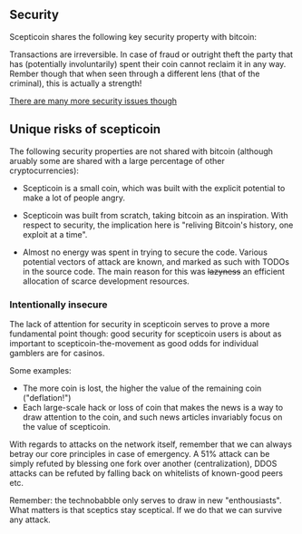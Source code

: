 ## Security

Scepticoin shares the following key security property with bitcoin:

Transactions are irreversible. In case of fraud or outright theft the party that has (potentially involuntarily) spent
their coin cannot reclaim it in any way. Rember though that when seen through a different lens (that of the criminal),
this is actually a strength!

[There are many more security issues though](https://ieeexplore.ieee.org/document/8369416)

## Unique risks of scepticoin

The following security properties are not shared with bitcoin (although aruably some are shared with a large percentage
of other cryptocurrencies):

* Scepticoin is a small coin, which was built with the explicit potential to make a lot of people angry.

* Scepticoin was built from scratch, taking bitcoin as an inspiration. With respect to security, the implication here is
  "reliving Bitcoin's history, one exploit at a time".

* Almost no energy was spent in trying to secure the code. Various potential vectors of attack are known, and marked as
  such with TODOs in the source code. The main reason for this was ~~lazyness~~ an efficient allocation of scarce
  development resources.

### Intentionally insecure

The lack of attention for security in scepticoin serves to prove a more fundamental point though: good security for
scepticoin users is about as important to scepticoin-the-movement as good odds for individual gamblers are for casinos.

Some examples:

* The more coin is lost, the higher the value of the remaining coin ("deflation!")
* Each large-scale hack or loss of coin that makes the news is a way to draw attention to the coin, and such news
  articles invariably focus on the value of scepticoin.

With regards to attacks on the network itself, remember that we can always betray our core principles in case of
emergency. A 51% attack can be simply refuted by blessing one fork over another (centralization), DDOS attacks can be
refuted by falling back on whitelists of known-good peers etc.

Remember: the technobabble only serves to draw in new "enthousiasts". What matters is that sceptics stay sceptical. If
we do that we can survive any attack.
